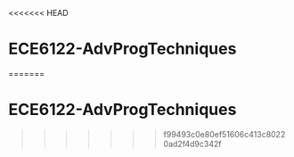 <<<<<<< HEAD
# ECE6122-AdvProgTechniques
=======
# ECE6122-AdvProgTechniques
>>>>>>> f99493c0e80ef51606c413c80220ad2f4d9c342f
